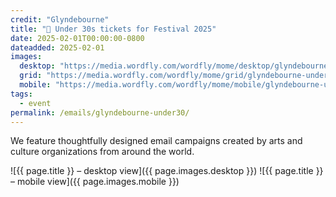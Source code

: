 ```yaml
---
credit: "Glyndebourne"
title: "📢 Under 30s tickets for Festival 2025"
date: 2025-02-01T00:00:00-0800
dateadded: 2025-02-01
images:
  desktop: "https://media.wordfly.com/wordfly/mome/desktop/glyndebourne-under30.jpg"
  grid: "https://media.wordfly.com/wordfly/mome/grid/glyndebourne-under30.jpg"
  mobile: "https://media.wordfly.com/wordfly/mome/mobile/glyndebourne-under30.jpg"
tags:
  - event
permalink: /emails/glyndebourne-under30/
---
```

We feature thoughtfully designed email campaigns created by arts and culture organizations from around the world.

![{{ page.title }} – desktop view]({{ page.images.desktop }})
![{{ page.title }} – mobile view]({{ page.images.mobile }})
